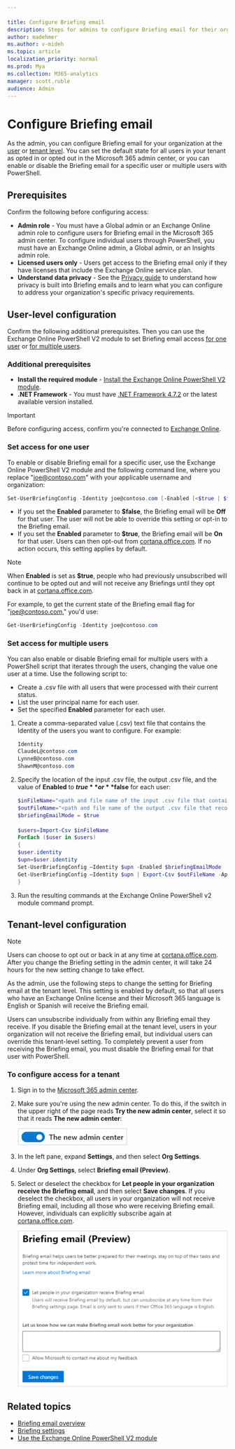 ```yaml
---

title: Configure Briefing email
description: Steps for admins to configure Briefing email for their organization
author: madehmer
ms.author: v-mideh
ms.topic: article
localization_priority: normal 
ms.prod: Mya
ms.collection: M365-analytics
manager: scott.ruble
audience: Admin
---
```


# Configure Briefing email

As the admin, you can configure Briefing email for your organization at the [user](#user-level-configuration) or [tenant level](#tenant-level-configuration). You can set the default state for all users in your tenant as opted in or opted out in the Microsoft 365 admin center, or you can enable or disable the Briefing email for a specific user or multiple users with PowerShell.

## Prerequisites

Confirm the following before configuring access:

* **Admin role** - You must have a Global admin or an Exchange Online admin role to configure users for Briefing email in the Microsoft 365 admin center. To configure individual users through PowerShell, you must have an
Exchange Online admin, a Global admin, or an Insights admin role.
* **Licensed users only** - Users get access to the Briefing email only if they have licenses that include the Exchange Online service plan.
* **Understand data privacy** - See the [Privacy guide](be-privacy.md) to understand how privacy is built into Briefing emails and to learn what you can configure to address your organization's specific privacy requirements.

## User-level configuration

Confirm the following additional prerequisites. Then you can use the Exchange Online PowerShell V2 module to set Briefing email access [for one user](#set-access-for-one-user) or [for multiple users](#set-access-for-multiple-users).

### Additional prerequisites

* **Install the required module** - [Install the Exchange Online PowerShell V2 module](https://docs.microsoft.com/powershell/exchange/exchange-online/exchange-online-powershell-v2/exchange-online-powershell-v2#install-and-maintain-the-exchange-online-powershell-v2-module).
* **.NET Framework** - You must have [.NET Framework 4.7.2](https://dotnet.microsoft.com/download/dotnet-framework) or the latest available version installed.

> [!Important]
> Before configuring access, confirm you're connected to [Exchange Online](https://docs.microsoft.com/powershell/exchange/exchange-online/exchange-online-powershell-v2/exchange-online-powershell-v2?view=exchange-ps#connect-to-exchange-online-using-the-exo-v2-module).

### Set access for one user

To enable or disable Briefing email for a specific user, use the Exchange Online PowerShell V2 module and the following command line, where you replace "joe@contoso.com" with your applicable username and organization:

```powershell
Set-UserBriefingConfig -Identity joe@contoso.com [-Enabled [<$true | $false>]
```

* If you set the **Enabled** parameter to **$false**, the Briefing email will be **Off** for that user. The user will not be able to override this setting or opt-in to the Briefing email.
* If you set the **Enabled** parameter to **$true**, the Briefing email will be **On** for that user. Users can then opt-out from [cortana.office.com](https://cortana.office.com). If no action occurs, this setting applies by default.

> [!Note]
> When **Enabled** is set as **$true**, people who had previously unsubscribed will continue to be opted out and will not receive any Briefings until they opt back in at [cortana.office.com](https://cortana.office.com).

For example, to get the current state of the Briefing email flag for "joe@contoso.com," you'd use:

```powershell
Get-UserBriefingConfig -Identity joe@contoso.com
```

### Set access for multiple users

You can also enable or disable Briefing email for multiple users with a PowerShell script that iterates through the users, changing the value one user at a time. Use the following script to:

* Create a .csv file with all users that were processed with their current status.
* List the user principal name for each user.
* Set the specified **Enabled** parameter for each user.

1. Create a comma-separated value (.csv) text file that contains the Identity of the users you want to configure. For example:

   ```powershell
   Identity
   ClaudeL@contoso.com
   LynneB@contoso.com
   ShawnM@contoso.com
   ```

2. Specify the location of the input .csv file, the output .csv file, and the value of **Enabled** to **$true** or **$false** for each user:

   ```powershell
   $inFileName="<path and file name of the input .csv file that contains the users, example: C:\admin\Users2Opt-in.csv>"
   $outFileName="<path and file name of the output .csv file that records the results, example: C:\admin\Users2Opt-in-Done.csv>"
   $briefingEmailMode = $true

   $users=Import-Csv $inFileName
   ForEach ($user in $users)
   {
   $user.identity
   $upn=$user.identity
   Set-UserBriefingConfig –Identity $upn -Enabled $briefingEmailMode
   Get-UserBriefingConfig –Identity $upn | Export-Csv $outFileName -Append
   }
   ```

3. Run the resulting commands at the Exchange Online PowerShell v2 module command prompt.

## Tenant-level configuration

> [!Note]
> Users can choose to opt out or back in at any time at [cortana.office.com](https://cortana.office.com). After you change the Briefing setting in the admin center, it will take 24 hours for the new setting change to take effect.

As the admin, use the following steps to change the setting for Briefing email at the tenant level. This setting is enabled by default, so that all users who have an Exchange Online license and their Microsoft 365 language is English or Spanish will receive the Briefing email.

Users can unsubscribe individually from within any Briefing email they receive. If you disable the Briefing email at the tenant level, users in your organization will not receive the Briefing email, but individual users can override this tenant-level setting. To completely prevent a user from receiving the Briefing email, you must disable the Briefing email for that user with PowerShell.

### To configure access for a tenant

1. Sign in to the [Microsoft 365 admin center](https://admin.microsoft.com/Adminportal).
2. Make sure you're using the new admin center. To do this, if the switch in the upper right of the page reads **Try the new admin center**, select it so that it reads **The new admin center**:

    ![New admin center](./images/the-new-admin-center.png)

3. In the left pane, expand **Settings**, and then select **Org Settings**.
4. Under **Org Settings**, select **Briefing email (Preview)**.
5. Select or deselect the checkbox for **Let people in your organization receive the Briefing email**, and then select **Save changes**. If you deselect the checkbox, all users in your organization will not receive Briefing email, including all those who were receiving Briefing email. However, individuals can explicitly subscribe again at [cortana.office.com](https://cortana.office.com).

   ![Briefing email access](./images/be-admin.png)

<!--### To configure access in PowerShell

You can enable or disable the Briefing email for all users in your organization at the tenant level. Use the following Exchange Online PowerShell cmdlets to set the tenant default:

  ```powershell
  Set-OrganizationIntelligenceConfig [-BriefingEmailDefault [<"Opt-in" | "Opt-out">]
  ```

   * If you set **BriefingEmailDefault** parameter to **Opt-out**, the Briefing email will be Off by default for your organization. Users can then opt-in at [cortana.office.com](https://cortana.office.com).
   * If you set **BriefingEmailDefault** parameter to **Opt-in**, the Briefing email will be On by default for your organization. Users can then opt-out at [cortana.office.com](https://cortana.office.com). If no action is taken, this setting applies by default.

To get the current state of the Briefing email setting, use:

```powershell
Get-OrganizationIntelligenceConfig
```
-->
## Related topics

* [Briefing email overview](be-overview.md)
* [Briefing settings](be-settings.md)
* [Use the Exchange Online PowerShell V2 module](https://docs.microsoft.com/powershell/exchange/exchange-online/exchange-online-powershell-v2/exchange-online-powershell-v2)
